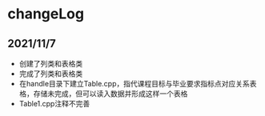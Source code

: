 # changeLog
## 2021/11/7
* 创建了列类和表格类
* 完成了列类和表格类
* 在handle目录下建立Table.cpp，指代课程目标与毕业要求指标点对应关系表格，存储未完成，但可以读入数据并形成这样一个表格
* Table1.cpp注释不完善
